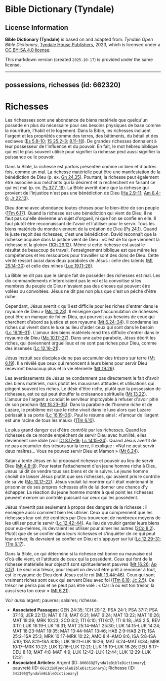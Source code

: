 # Bible Dictionary (Tyndale)

## License Information

**Bible Dictionary (Tyndale)** is based on and adapted from: _Tyndale Open Bible Dictionary_, [Tyndale House Publishers](https://tyndaleopenresources.com/), 2023, which is licensed under a [CC BY-SA 4.0 license](https://creativecommons.org/licenses/by-sa/4.0/legalcode.en).

This markdown version (created `2025-10-17`) is provided under the same license.



--------------------------------

## possessions, richesses (id: 662320)

Richesses
=========

Les richessses sont une abondance de biens matériels que quelqu'un possède en plus du nécessaire pour ses besoins physiques de base comme la nourriture, l'habit et le logement. Dans la Bible, les richesses incluent l'argent et les propriétés comme des terres, des bâtiments, du bétail et des esclaves ([Es 5\.8–10](https://ref.ly/Isa5:8-Isa5:10); [1S 25\.2–3](https://ref.ly/1Sam25:2-1Sam25:3); [8\.11–18](https://ref.ly/1Sam8:11-1Sam8:18)). De grandes richesses donnaient à leur possesseur de l'influence et du pouvoir. En fait, le mot hébreu biblique qui est le plus souvent utilisé pour signifier la richesse peut aussi signifier la puissance ou le pouvoir.

Dans la Bible, la richesse est parfois présentée comme un bien et d'autres fois, comme un mal. La richesse matérielle peut être une manifestation de la bénédiction de Dieu (p. ex. [Gn 24\.35](https://ref.ly/Gen24:35)). Pourtant, la richesse peut également être associée aux méchants qui la désirent et la recherchent en faisant ce qui est mal (p. ex. [Ps 37\.7, 16](https://ref.ly/Ps37:7,Ps37:16)). La Bible avertit donc que la richesse qui provient de l'injustice n'est pas une bénédiction de Dieu ([Ha 2\.9–11](https://ref.ly/Hab2:9-Hab2:11); [Am 8\.4–6](https://ref.ly/Amos8:4-Amos8:6); [Jr 22\.13](https://ref.ly/Jer22:13)).

Dieu donne avec abondance toutes choses pour le bien\-être de son peuple ([1Tm 6\.17](https://ref.ly/1Tim6:17)). Quand la richesse est une bénédiction qui vient de Dieu, il ne faut pas qu'elle devienne un sujet d'orgueil, ni que l'on se confie en elle. Il faut plutôt être reconnaissant de l'avoir et l'utiliser pour le servir. Tous les biens matériels du monde viennent de la création de Dieu ([Ps 24\.1](https://ref.ly/Ps24:1)). Quand le juste reçoit des richesses, c'est une bénédiction. David reconnaît que la richesse acquise dans la justice vient de Dieu : «C’est de toi que viennent la richesse et la gloire» ([1Ch 29\.12](https://ref.ly/1Chr29:12)). Même si cette richesse est aussi le résultat de beaucoup de travail, l'enseignement biblique est que même les compétences et les ressources pour travailler sont des dons de Dieu. Cette vérité ressort aussi dans deux paraboles de Jésus : celle des talents ([Mt 25\.14–30](https://ref.ly/Matt25:14-Matt25:30)) et celle des mines ([Luc 19\.11–26](https://ref.ly/Luke19:11-Luke19:26)).

La Bible ne dit pas que le simple fait de posséder des richesses est mal. Les dix commandements n'interdiraient pas le vol et la convoitise si les membres du peuple de Dieu n'avaient pas des choses qui peuvent être volées ou convoitées. Jésus ne dit pas non plus que c'est un péché d'être riche.

Cependant, Jésus avertit « qu'il est difficile pour les riches d'entrer dans le royaume de Dieu » ([Mc 10\.23](https://ref.ly/Mark10:23)). Il enseigne que l'accumulation de richesses peut être un manque de foi en Dieu, qui pourvoit aux besoins de ceux qui cherchent d'abord sa justice et son royaume ([Mt 6\.24–34](https://ref.ly/Matt6:24-Matt6:34)). Il condamne les riches qui vivent dans le luxe au lieu d'aider ceux qui sont dans le besoin ([Lc 16\.19–31](https://ref.ly/Luke16:19-Luke16:31)). L'amour des biens matériels rend très difficile d'entrer dans le royaume de Dieu ([Mc 10\.17–27](https://ref.ly/Mark10:17-Mark10:27)). Dans une autre parabole, Jésus décrit les riches, qui deviennent orgueilleux et ne sont pas riches pour Dieu, comme des insensés ([Lc 12\.16–21](https://ref.ly/Luke12:16-Luke12:21)).

Jésus instruit ses disciples de ne pas accumuler des trésors sur terre ([Mt 6\.19](https://ref.ly/Matt6:19)). Il a révélé que ceux qui renoncent à leurs biens pour servir Dieu recevront beaucoup plus et la vie éternelle ([Mt 19\.29](https://ref.ly/Matt19:29)).

Les avertissements de Jésus ne condamnent pas directement le fait d'avoir des biens matériels, mais plutôt les mauvaises attitudes et utilisations qui piègent souvent les riches. Le désir d'être riche, plutôt que la possession de richesses, est ce qui peut étouffer la croissance spirituelle ([Mt 13\.22](https://ref.ly/Matt13:22)). L'amour de l'argent a conduit le serviteur impitoyable à refuser d'avoir pitié de son prochain ([Mt 18\.23–35](https://ref.ly/Matt18:23-Matt18:35)). Dans la parabole de l'homme riche et de Lazare, le problème est que le riche vivait dans le luxe alors que Lazare périssait à sa porte ([Lc 16\.19–26](https://ref.ly/Luke16:19-Luke16:26)). Paul le résume ainsi : «l’amour de l’argent est une racine de tous les maux» ([1Tm 6\.10](https://ref.ly/1Tim6:10)).

Le plus grand danger est d'être contrôlé par les richesses. Quand les richesses de ce monde empêchent de servir Dieu avec humilité, elles deviennent une idole (voir [Dt 8\.17–18](https://ref.ly/Deut8:17-Deut8:18); [Lc 14\.15–24](https://ref.ly/Luke14:15-Luke14:24)). Quand Jésus avertit de ne pas accumuler des trésors sur la terre, il explique : «Nul ne peut servir deux maîtres… Vous ne pouvez servir Dieu et Mamon » ([Mt 6\.24](https://ref.ly/Matt6:24)). 

Satan a tenté Jésus en lui proposant richesse et pouvoir au lieu de servir Dieu ([Mt 4\.8–9](https://ref.ly/Matt4:8-Matt4:9)). Pour tester l'attachement d'un jeune homme riche à Dieu, Jésus lui dit de vendre tous ses biens et de le suivre. Le jeune homme choisit de laisser Jésus plutôt que ses richesses, qui avaient pris le contrôle de sa vie ([Mc 10\.17–22](https://ref.ly/Mark10:17-Mark10:22)). Jésus voulait lui montrer qu'il était maintenant le prisonnier de ses propres richesses afin de lui donner une chance d'y échapper. La réaction du jeune homme montre à quel point les richesses peuvent exercer un contrôle puissant sur ceux qui les possèdent.

Jésus n'avertit pas seulement à propos des dangers de la richesse : il enseigne aussi comment bien les utiliser. Ceux qui comprennent que les richesses leur ont été confiées par Dieu trouveront de nombreux moyens de les utiliser pour le servir ([Lc 12\.42–44](https://ref.ly/Luke12:42-Luke12:44)). Au lieu de vouloir garder leurs biens pour eux\-mêmes, ils devraient les utiliser pour aimer les autres ([2Co 8\.2](https://ref.ly/2Cor8:2)). Plutôt que de se confier dans leurs richesses et s'inquiéter de ce qui peut leur arriver, ils devraient se confier en Dieu et s'appuyer sur lui ([Lc 12\.29–31](https://ref.ly/Luke12:29-Luke12:31); [1Tm 6\.17](https://ref.ly/1Tim6:17)).

Dans la Bible, ce qui détermine si la richesse est bonne ou mauvaise est d'où elle vient, et l'attitude de ceux qui la possèdent. Ceux qui font de la richesse matérielle leur objectif sont spirituellement pauvres ([Mt 16\.26](https://ref.ly/Matt16:26); [Ap 3\.17](https://ref.ly/Rev3:17)). Le seul vrai trésor, pour lequel on devrait être prêt à renoncer à tout, est le royaume de Dieu dont Jésus est le roi ([Mt 13\.44–46](https://ref.ly/Matt13:44-Matt13:46)). Ceux qui sont vraiment riches sont ceux qui servent Dieu avec foi ([1Tm 6\.18](https://ref.ly/1Tim6:18); [Jc 2\.5](https://ref.ly/Jas2:5)). Ce trésor ne périra pas et ne peut pas être volé : « Car là où est ton trésor, là aussi sera ton cœur » ([Mt 6\.21](https://ref.ly/Matt6:21)).

*Voir aussi* argent; pauvres; salaires; richesse.

* **Associated Passages:** GEN 24:35; 1CH 29:12; PSA 24:1; PSA 37:7; PSA 37:16; JER 22:13; MAT 6:19; MAT 6:21; MAT 6:24; MAT 13:22; MAT 16:26; MAT 19:29; MRK 10:23; 2CO 8:2; 1TI 6:10; 1TI 6:17; 1TI 6:18; JAS 2:5; REV 3:17; LUK 16:19–LUK 16:31; MAT 25:14–MAT 25:30; LUK 14:15–LUK 14:24; MAT 18:23–MAT 18:35; MAT 13:44–MAT 13:46; HAB 2:9–HAB 2:11; 1SA 25:2–1SA 25:3; MRK 10:17–MRK 10:22; AMO 8:4–AMO 8:6; ISA 5:8–ISA 5:10; 1SA 8:11–1SA 8:18; LUK 19:11–LUK 19:26; MAT 6:24–MAT 6:34; MRK 10:17–MRK 10:27; LUK 12:16–LUK 12:21; LUK 16:19–LUK 16:26; DEU 8:17–DEU 8:18; MAT 4:8–MAT 4:9; LUK 12:42–LUK 12:44; LUK 12:29–LUK 12:31
* **Associated Articles:** Argent (ID: `806088@TyndaleBibleDictionary`); pauvreté (ID: `662315@TyndaleBibleDictionary`); Richesse (ID: `341305@TyndaleBibleDictionary`)

